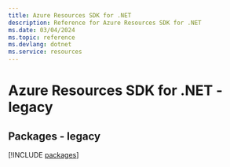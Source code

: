 ```yaml
---
title: Azure Resources SDK for .NET
description: Reference for Azure Resources SDK for .NET
ms.date: 03/04/2024
ms.topic: reference
ms.devlang: dotnet
ms.service: resources
---
```

# Azure Resources SDK for .NET - legacy
## Packages - legacy
[!INCLUDE [packages](resources-index.md)]